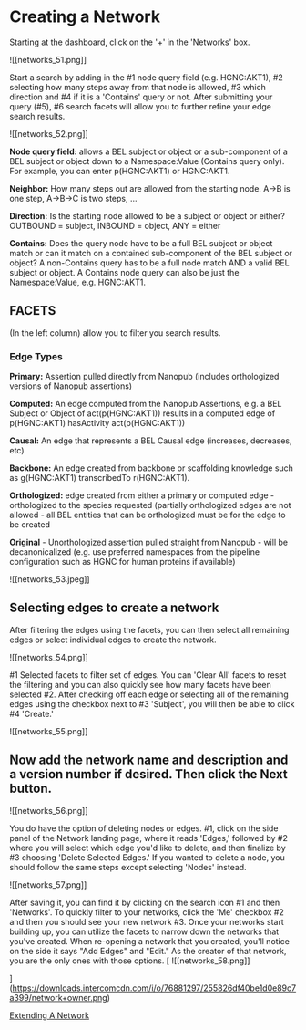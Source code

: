 # Creating a Network

Starting at the dashboard, click on the '+' in the 'Networks' box.

![[networks_51.png]]

   Start a search by adding in the #1 node query field (e.g. HGNC:AKT1), #2 selecting how many steps away from that node is allowed, #3 which direction and #4 if it is a 'Contains' query or not. After submitting your query (#5), #6 search facets will allow you to further refine your edge search results.

![[networks_52.png]]

**Node query field:**  allows a BEL subject or object or a sub-component of a BEL subject or object down to a Namespace:Value (Contains query only). For example, you can enter p(HGNC:AKT1) or HGNC:AKT1.

**Neighbor:**  How many steps out are allowed from the starting node. A->B is one step, A->B->C is two steps, ...

**Direction:**  Is the starting node allowed to be a subject or object or either? OUTBOUND = subject, INBOUND = object, ANY = either

**Contains:**  Does the query node have to be a full BEL subject or object match or can it match on a contained sub-component of the BEL subject or object? A non-Contains query has to be a full node match AND a valid BEL subject or object. A Contains node query can also be just the Namespace:Value, e.g. HGNC:AKT1.

## FACETS 
(In the left column) allow you to filter you search results.

###  Edge Types

**Primary:**  Assertion pulled directly from Nanopub (includes orthologized versions of Nanopub assertions)

**Computed:**  An edge computed from the Nanopub Assertions, e.g. a BEL Subject or Object of act(p(HGNC:AKT1)) results in a computed edge of p(HGNC:AKT1) hasActivity act(p(HGNC:AKT1))

**Causal:**  An edge that represents a BEL Causal edge (increases, decreases, etc)

**Backbone:**  An edge created from backbone or scaffolding knowledge such as g(HGNC:AKT1) transcribedTo r(HGNC:AKT1).

**Orthologized:**  edge created from either a primary or computed edge - orthologized to the species requested (partially orthologized edges are not allowed - all BEL entities that can be orthologized must be for the edge to be created

**Original**  - Unorthologized assertion pulled straight from Nanopub - will be decanonicalized (e.g. use preferred namespaces from the pipeline configuration such as HGNC for human proteins if available)

![[networks_53.jpeg]]

  ##  Selecting edges to create a network
After filtering the edges using the facets, you can then select all remaining edges or select individual edges to create the network.

![[networks_54.png]]

   #1 Selected facets to filter set of edges. You can 'Clear All' facets to reset the filtering and you can also quickly see how many facets have been selected #2. After checking off each edge or selecting all of the remaining edges using the checkbox next to #3 'Subject', you will then be able to click #4 'Create.'

![[networks_55.png]]

  ##  Now add the network name and description and a version number if desired. Then click the Next button.

![[networks_56.png]]

   You do have the option of deleting nodes or edges. #1, click on the side panel of the Network landing page, where it reads 'Edges,' followed by #2 where you will select which edge you'd like to delete, and then finalize by #3 choosing 'Delete Selected Edges.' If you wanted to delete a node, you should follow the same steps except selecting 'Nodes' instead.

![[networks_57.png]]

   After saving it, you can find it by clicking on the search icon #1 and then 'Networks'. To quickly filter to your networks, click the 'Me' checkbox #2 and then you should see your new network #3. Once your networks start building up, you can utilize the facets to narrow down the networks that you've created.
When re-opening a network that you created, you'll notice on the side it says "Add Edges" and "Edit." As the creator of that network, you are the only ones with those options.
[
![[networks_58.png]]

](https://downloads.intercomcdn.com/i/o/76881297/255826df40be1d0e89c7a399/network+owner.png)         

[Extending A Network](https://help.biodati.com/networks/creating-and-editing-networks/extending-a-network)
